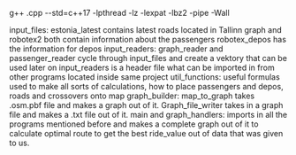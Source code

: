 g++ .cpp --std=c++17 -lpthread -lz -lexpat -lbz2 -pipe -Wall

input_files:
estonia_latest contains latest roads located in Tallinn
graph and robotex2 both contain information about the passengers
robotex_depos has the information for depos
input_readers:
graph_reader and passenger_reader cycle through input_files and create a vektory that can be used later on
input_readers is a header file what can be imported in from other programs located inside same project
util_functions:
useful formulas used to make all sorts of calculations, how to place passengers and depos, roads and crossovers onto map
graph_builder:
map_to_graph takes .osm.pbf file and makes a graph out of it. Graph_file_writer takes in a graph file and makes a  .txt file out of it.
main and graph_handlers:
imports in all the programs mentioned before and makes a complete graph out of it to calculate optimal route to get the best ride_value out of data that was given to us.
